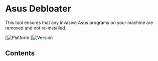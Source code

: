 # Asus Debloater
This tool ensures that any invasive Asus programs on your machine are removed and not re-installed.

[![Platform](https://img.shields.io/badge/Platfom-Windows-blue)
[![Version](https://img.shields.io/badge/Version-1.0-black)
## Contents
